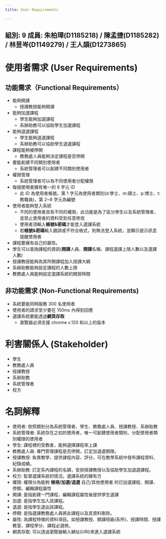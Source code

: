 ```yaml
---
title: User Requirements

---
```


組別: 9
成員: 朱柏璋(D1185218) / 陳孟捷(D1185282) / 林昱岑(D1149279) / 王人頡(D1273865)
---
# 使用者需求 (User Requirements)
## 功能需求（Functional Requirements）
- 能夠開課
    - 授課教授能夠開課
- 能夠加選課程
    - 學生能夠加選課程
    - 系辦助教可以協助學生加選課程
- 能夠退選課程
    - 學生能夠退選課程
    - 系辦助教可以協助學生退選課程
- 課程能夠被停開
    - 教務處人員能夠決定課程是否停開
- 要能創建不同類別使用者
    - 系統管理者可以創建不同類別使用者
- 權限管理
    - 系統管理者可以為不同使用者分配權限
- 每個使用者擁有唯一的 8 字元 ID
    - 此 ID 為使用者帳號。第 1 字元為使用者類別(d:學士、m:碩士、p:博士、t:教職員)，第 2~8 字元為編號
- 使用者能夠登入系統
    - 不同的使用者具有不同的權限，此功能是為了區分學生以及系統管理者，並禁止使用者的資料受到任意修改
    - 使用者須輸入**帳號&密碼**才能登入選課系統
    - 若**帳號&密碼**輸入錯誤或不符合格式，則無法登入系統，並顯示提示訊息提醒使用者
- 課程要擁有自己的屬性。
- 學生可以查詢課程的資訊(**開課**人員、**開課**名稱、課程選課上限人數以及選課人數)
- 授課教授能夠為其所開課程加入授課大綱
- 系辦助教能夠設定課程的人數上限
- 教務處人員能夠設定選課系統的開放時間
## 非功能需求 (Non-Functional Requirements)
- 系統要能同時服務 300 名使用者
- 使用者的請求至少要在 150ms 內得到回應
- 選課系統要能透過**網頁存取**
    - 瀏覽器必須支援 chrome v.120 和以上的版本
# 利害關係人 (Stakeholder)
- 學生
- 教務處人員
- 授課教授
- 系辦助教
- 系統管理者
- 校方
# 名詞解釋
- 使用者: 依照類別分為系統管理者、學生、教務處人員、授課教授、系辦助教
- 系統管理者: 系統存在之初的使用者，唯一可創建使用者類別、分配使用者類別權限的使用者
- 學生: 課程裡的受教者，能夠選擇課程來上課
- 教務處人員: 專門管理課程是否停開，訂定加退選期限。
- 授課教授: 負責教學，提供課程內容、評分，可在教學系統中發布課程資料、紀錄成績。
- 系辦助教: 訂定系內課程的名額，安排授課教授以及協助學生加退選課程。
- 校方: 監督選課系統的情況。選課系統的擁有方
- 權限: 權限分為能夠 **檢視/加選/退選** 自己/其他使用者 的已加選課程、開課、停開、編輯課程屬性
- 開課: 是指創建一門課程，編輯課程屬性後提供學生選課
- 加選: 是指學生加入該課程。
- 退選: 是指學生退出該課程。
- 停開: 是指選課教務處人員將此課程以及其資料刪除。
- 屬性: 為課程特徵的資料項目。如授課教授、開課班級(系所)、授課時間、授課教室、課程學分、課程必選修。
- 網頁存取: 可以透過瀏覽器輸入網址(URI)來進入選課系統